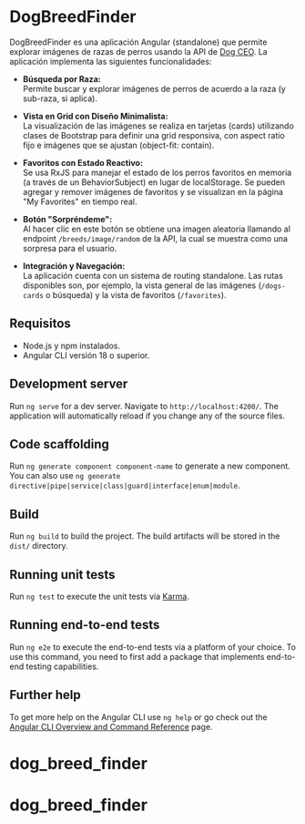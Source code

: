 # DogBreedFinder

DogBreedFinder es una aplicación Angular (standalone) que permite explorar imágenes de razas de perros usando la API de [Dog CEO](https://dog.ceo/dog-api/). La aplicación implementa las siguientes funcionalidades:

- **Búsqueda por Raza:**  
  Permite buscar y explorar imágenes de perros de acuerdo a la raza (y sub-raza, si aplica).

- **Vista en Grid con Diseño Minimalista:**  
  La visualización de las imágenes se realiza en tarjetas (cards) utilizando clases de Bootstrap para definir una grid responsiva, con aspect ratio fijo e imágenes que se ajustan (object-fit: contain).

- **Favoritos con Estado Reactivo:**  
  Se usa RxJS para manejar el estado de los perros favoritos en memoria (a través de un BehaviorSubject) en lugar de localStorage. Se pueden agregar y remover imágenes de favoritos y se visualizan en la página "My Favorites" en tiempo real.

- **Botón "Sorpréndeme":**  
  Al hacer clic en este botón se obtiene una imagen aleatoria llamando al endpoint `/breeds/image/random` de la API, la cual se muestra como una sorpresa para el usuario.

- **Integración y Navegación:**  
  La aplicación cuenta con un sistema de routing standalone. Las rutas disponibles son, por ejemplo, la vista general de las imágenes (`/dogs-cards` o búsqueda) y la vista de favoritos (`/favorites`).

## Requisitos

- Node.js y npm instalados.
- Angular CLI versión 18 o superior.

## Development server

Run `ng serve` for a dev server. Navigate to `http://localhost:4200/`. The application will automatically reload if you change any of the source files.

## Code scaffolding

Run `ng generate component component-name` to generate a new component. You can also use `ng generate directive|pipe|service|class|guard|interface|enum|module`.

## Build

Run `ng build` to build the project. The build artifacts will be stored in the `dist/` directory.

## Running unit tests

Run `ng test` to execute the unit tests via [Karma](https://karma-runner.github.io).

## Running end-to-end tests

Run `ng e2e` to execute the end-to-end tests via a platform of your choice. To use this command, you need to first add a package that implements end-to-end testing capabilities.

## Further help

To get more help on the Angular CLI use `ng help` or go check out the [Angular CLI Overview and Command Reference](https://angular.dev/tools/cli) page.
# dog_breed_finder
# dog_breed_finder
